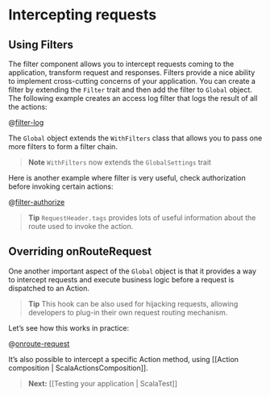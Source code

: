 # Intercepting requests

## Using Filters

The filter component allows you to intercept requests coming to the application, transform request and responses. Filters provide a nice ability to implement cross-cutting concerns of your application. You can create a filter by extending the `Filter` trait and then add the filter to `Global` object. The following example creates an access log filter that logs the result of all the actions:

@[filter-log](code/ScalaInterceptors.scala)


The `Global` object extends the `WithFilters` class that allows you to pass one more filters to form a filter chain.

> **Note** `WithFilters` now extends the `GlobalSettings` trait

Here is another example where filter is very useful, check authorization before invoking certain actions:

@[filter-authorize](code/ScalaInterceptors.scala)


> **Tip** `RequestHeader.tags` provides lots of useful information about the route used to invoke the action. 

## Overriding onRouteRequest

One another important aspect of  the ```Global``` object is that it provides a way to intercept requests and execute business logic before a request is dispatched to an Action. 

> **Tip** This hook can be also used for hijacking requests, allowing developers to plug-in their own request routing mechanism. 

Let’s see how this works in practice:

@[onroute-request](code/ScalaInterceptors.scala)


It’s also possible to intercept a specific Action method, using [[Action composition | ScalaActionsComposition]].


> **Next:** [[Testing your application | ScalaTest]]